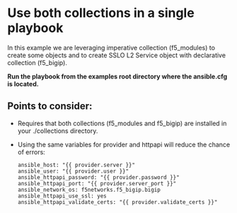 # Use both collections in a single playbook

In this example we are leveraging imperative collection (f5_modules) to create some objects and to create
SSLO L2 Service object with declarative collection (f5_bigip).

**Run the playbook from the examples root directory where the ansible.cfg is located.**


## Points to consider:

* Requires that both collections (f5_modules and f5_bigip) are installed in your ./collections directory.
* Using the same variables for provider and httpapi will reduce the chance of errors:

    ```
    ansible_host: "{{ provider.server }}"
    ansible_user: "{{ provider.user }}"
    ansible_httpapi_password: "{{ provider.password }}"
    ansible_httpapi_port: "{{ provider.server_port }}"
    ansible_network_os: f5networks.f5_bigip.bigip
    ansible_httpapi_use_ssl: yes
    ansible_httpapi_validate_certs: "{{ provider.validate_certs }}"
    ```